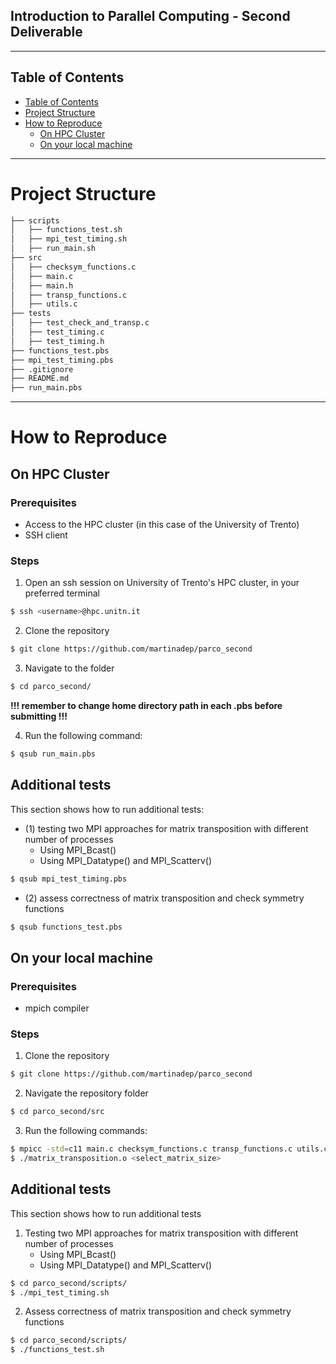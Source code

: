 ## Introduction to Parallel Computing - Second Deliverable

---

## Table of Contents

- [Table of Contents](#table-of-contents)
- [Project Structure](#project-structure)
- [How to Reproduce](#how-to-reproduce)
    - [On HPC Cluster](#on-hpc-cluster)
    - [On your local machine](#on-your-local-machine)
---

# Project Structure

```bash
├── scripts
│   ├── functions_test.sh
│   ├── mpi_test_timing.sh
│   ├── run_main.sh
├── src
│   ├── checksym_functions.c
│   ├── main.c
│   ├── main.h
│   ├── transp_functions.c
│   ├── utils.c
├── tests
│   ├── test_check_and_transp.c
│   ├── test_timing.c
│   ├── test_timing.h
├── functions_test.pbs
├── mpi_test_timing.pbs
├── .gitignore
├── README.md
├── run_main.pbs
```
---

# How to Reproduce

## On HPC Cluster

### Prerequisites
- Access to the HPC cluster (in this case of the University of Trento)
- SSH client

### Steps
1. Open an ssh session on University of Trento's HPC cluster, in your preferred terminal
```bash
$ ssh <username>@hpc.unitn.it
```
2. Clone the repository
```bash
$ git clone https://github.com/martinadep/parco_second
```
3. Navigate to the folder
```bash
$ cd parco_second/
```

**!!! remember to change home directory path in each .pbs before submitting !!!**

4. Run the following command:
```bash
$ qsub run_main.pbs
```
## Additional tests
This section shows how to run additional tests:
- (1) testing two MPI approaches for matrix transposition with different number of processes
    - Using MPI_Bcast()
    - Using MPI_Datatype() and MPI_Scatterv()
```bash
$ qsub mpi_test_timing.pbs
```
- (2) assess correctness of matrix transposition and check symmetry functions

```bash
$ qsub functions_test.pbs
```
## On your local machine

### Prerequisites
- mpich compiler

### Steps
1. Clone the repository
```bash
$ git clone https://github.com/martinadep/parco_second
```
2. Navigate the repository folder
```bash
$ cd parco_second/src
```
3. Run the following commands:
```bash
$ mpicc -std=c11 main.c checksym_functions.c transp_functions.c utils.c -lm -fopenmp -o matrix_transposition.o
$ ./matrix_transposition.o <select_matrix_size>
```

## Additional tests
This section shows how to run additional tests
1. Testing two MPI approaches for matrix transposition with different number of processes
    - Using MPI_Bcast()
    - Using MPI_Datatype() and MPI_Scatterv()
```bash
$ cd parco_second/scripts/
$ ./mpi_test_timing.sh
```
2. Assess correctness of matrix transposition and check symmetry functions

```bash
$ cd parco_second/scripts/
$ ./functions_test.sh
```
